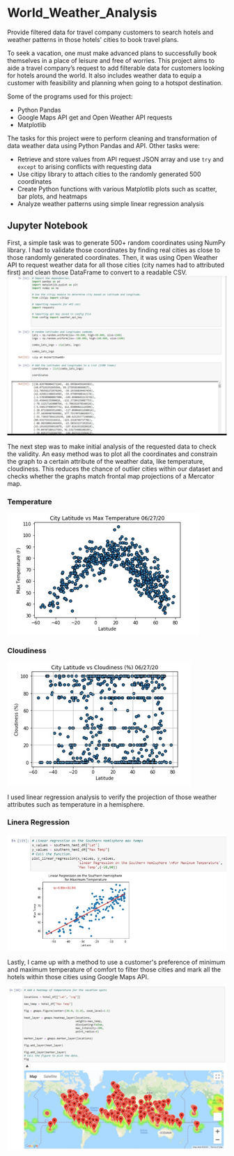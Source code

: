 # World_Weather_Analysis
Provide filtered data for travel company customers to search hotels and weather patterns in those hotels' cities to book travel plans.

To seek a vacation, one must make advanced plans to successfully book themselves in a place of leisure and free of worries. This project aims to aide a travel company’s request to add filterable data for customers looking for hotels around the world. It also includes weather data to equip a customer with feasibility and planning when going to a hotspot destination. 

Some of the programs used for this project:
- Python Pandas
- Google Maps API get and Open Weather API requests 
- Matplotlib

The tasks for this project were to perform cleaning and transformation of data weather data using Python Pandas and API. Other tasks were:

- Retrieve and store values from API request JSON array and use ```try``` and ```except``` to arising conflicts with requesting data
- Use citipy library to attach cities to the randomly generated 500 coordinates
- Create Python functions with various Matplotlib plots such as scatter, bar plots, and heatmaps
- Analyze weather patterns using simple linear regression analysis

## Jupyter Notebook

First, a simple task was to generate 500+ random coordinates using NumPy library. I had to validate those coordinates by finding real cities as close to those randomly generated coordinates. Then, it was using Open Weather API to request weather data for all those cities (city names had to attributed first) and clean those DataFrame to convert to a readable CSV. 
![cities1](challenge_image/m6_weather_random_cities1.jpg)

The next step was to make initial analysis of the requested data to check the validity. An easy method was to plot all the coordinates and constrain the graph to a certain attribute of the weather data, like temperature, cloudiness. This reduces the chance of outlier cities within our dataset and checks whether the graphs match frontal map projections of a Mercator map.

### Temperature 
![cities2](challenge_image/m6_weather_cities_temp2.jpg)

### Cloudiness
![cities1](challenge_image/m6_weather_cities_cloud3.jpg)

I used linear regression analysis to verify the projection of those weather attributes such as temperature in a hemisphere.

### Linera Regression
![cities1](challenge_image/m6_weather_linreg_4.jpg)

Lastly, I came up with a method to use a customer's preference of minimum and maximum temperature of comfort to filter those cities and mark all the hotels within those cities using Google Maps API. 

![cities1](challenge_image/m6_hotspots5.jpg)
